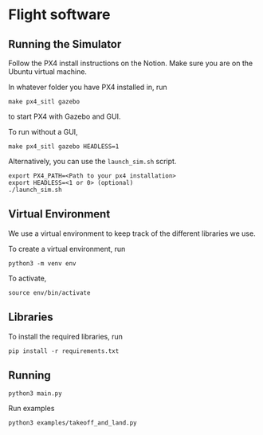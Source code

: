 # Flight software


## Running the Simulator

Follow the PX4 install instructions on the Notion. Make sure you are on the Ubuntu virtual machine.

In whatever folder you have PX4 installed in, run
```
make px4_sitl gazebo
```
to start PX4 with Gazebo and GUI.

To run without a GUI,
```
make px4_sitl gazebo HEADLESS=1
```

Alternatively, you can use the `launch_sim.sh` script.
```
export PX4_PATH=<Path to your px4 installation>
export HEADLESS=<1 or 0> (optional) 
./launch_sim.sh
```

## Virtual Environment

We use a virtual environment to keep track of the different libraries we use.

To create a virtual environment, run
```
python3 -m venv env
```

To activate,

```
source env/bin/activate
```

## Libraries

To install the required libraries, run
```
pip install -r requirements.txt
```

## Running 

```
python3 main.py
```

Run examples
```
python3 examples/takeoff_and_land.py
```